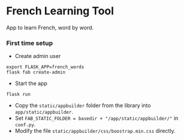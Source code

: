 # French Learning Tool

App to learn French, word by word.

### First time setup

- Create admin user
```shell
export FLASK_APP=french_words
flask fab create-admin
```

- Start the app
```shell
flask run
```

- Copy the `static/appbuilder` folder from the library into `app/static/appbuilder`.
- Set `FAB_STATIC_FOLDER = basedir + "/app/static/appbuilder/"` in `conf.py`.
- Modify the file `static/appbuilder/css/boostrap.min.css` directly.
